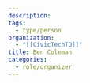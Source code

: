 ```yaml
---
description:
tags:
  - type/person
organization:
  - "[[CivicTechTO]]"
title: Ben Coleman
categories:
  - role/organizer
---
```

